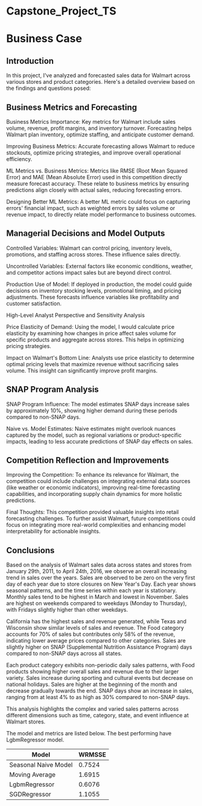 # Capstone_Project_TS

# Business Case #


## Introduction

In this project, I've analyzed and forecasted sales data for Walmart across various stores and product categories. Here's a detailed overview based on the findings and questions posed:

## Business Metrics and Forecasting

Business Metrics Importance: Key metrics for Walmart include sales volume, revenue, profit margins, and inventory turnover. Forecasting helps Walmart plan inventory, optimize staffing, and anticipate customer demand.

Improving Business Metrics: Accurate forecasting allows Walmart to reduce stockouts, optimize pricing strategies, and improve overall operational efficiency.

ML Metrics vs. Business Metrics: Metrics like RMSE (Root Mean Squared Error) and MAE (Mean Absolute Error) used in this competition directly measure forecast accuracy. These relate to business metrics by ensuring predictions align closely with actual sales, reducing forecasting errors.

Designing Better ML Metrics: A better ML metric could focus on capturing errors' financial impact, such as weighted errors by sales volume or revenue impact, to directly relate model performance to business outcomes.

## Managerial Decisions and Model Outputs

Controlled Variables: Walmart can control pricing, inventory levels, promotions, and staffing across stores. These influence sales directly.

Uncontrolled Variables: External factors like economic conditions, weather, and competitor actions impact sales but are beyond direct control.

Production Use of Model: If deployed in production, the model could guide decisions on inventory stocking levels, promotional timing, and pricing adjustments. These forecasts influence variables like profitability and customer satisfaction.

High-Level Analyst Perspective and Sensitivity Analysis

Price Elasticity of Demand: Using the model, I would calculate price elasticity by examining how changes in price affect sales volume for specific products and aggregate across stores. This helps in optimizing pricing strategies.

Impact on Walmart's Bottom Line: Analysts use price elasticity to determine optimal pricing levels that maximize revenue without sacrificing sales volume. This insight can significantly improve profit margins.

## SNAP Program Analysis

SNAP Program Influence: The model estimates SNAP days increase sales by approximately 10%, showing higher demand during these periods compared to non-SNAP days.

Naive vs. Model Estimates: Naive estimates might overlook nuances captured by the model, such as regional variations or product-specific impacts, leading to less accurate predictions of SNAP day effects on sales.

## Competition Reflection and Improvements

Improving the Competition: To enhance its relevance for Walmart, the competition could include challenges on integrating external data sources (like weather or economic indicators), improving real-time forecasting capabilities, and incorporating supply chain dynamics for more holistic predictions.

Final Thoughts: This competition provided valuable insights into retail forecasting challenges. To further assist Walmart, future competitions could focus on integrating more real-world complexities and enhancing model interpretability for actionable insights.

## Conclusions ##

Based on the analysis of Walmart sales data across states and stores from January 29th, 2011, to April 24th, 2016, we observe an overall increasing trend in sales over the years. Sales are observed to be zero on the very first day of each year due to store closures on New Year's Day. Each year shows seasonal patterns, and the time series within each year is stationary. Monthly sales tend to be highest in March and lowest in November. Sales are highest on weekends compared to weekdays (Monday to Thursday), with Fridays slightly higher than other weekdays.

California has the highest sales and revenue generated, while Texas and Wisconsin show similar levels of sales and revenue. The Food category accounts for 70% of sales but contributes only 58% of the revenue, indicating lower average prices compared to other categories. Sales are slightly higher on SNAP (Supplemental Nutrition Assistance Program) days compared to non-SNAP days across all states.

Each product category exhibits non-periodic daily sales patterns, with Food products showing higher overall sales and revenue due to their larger variety. Sales increase during sporting and cultural events but decrease on national holidays. Sales are higher at the beginning of the month and decrease gradually towards the end. SNAP days show an increase in sales, ranging from at least 4% to as high as 30% compared to non-SNAP days.

This analysis highlights the complex and varied sales patterns across different dimensions such as time, category, state, and event influence at Walmart stores.

The model and metrics are listed below. The best performing have LgbmRegressor  model.


| Model                                         |   WRMSSE |
|-----------------------------------------------|----------|
| Seasonal Naive Model                          |   0.7524 |
| Moving Average                                |   1.6915 |
| LgbmRegressor                                 |   0.6076 |
| SGDRegressor                                  |   1.1055 |
